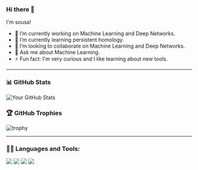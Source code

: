 ### Hi there 👋

I'm sousa!

- 🔭 I’m currently working on Machine Learning and Deep Networks.
- 🌱 I’m currently learning persistent homology.
- 👯 I’m looking to collaborate on Machine Learning and Deep Networks.
- 💬 Ask me about Machine Learning.
- ⚡ Fun fact: I'm very curious and I like learning about new tools.

---

### 📊 GitHub Stats

![Your GitHub Stats](https://github-readme-stats.vercel.app/api?username=yourusername&show_icons=true&theme=radical)

### 🏆 GitHub Trophies

![trophy](https://github-profile-trophy.vercel.app/?username=yourusername&theme=onedark)

---

### 🧑‍💻 Languages and Tools:

<p>
  <img src="https://img.shields.io/badge/-Python-000?style=for-the-badge&logo=python&logoColor=FFD43B" />
  <img src="https://img.shields.io/badge/-JavaScript-000?style=for-the-badge&logo=javascript&logoColor=F7DF1E" />
  <img src="https://img.shields.io/badge/-Node.js-000?style=for-the-badge&logo=node.js&logoColor=339933" />
  <img src="https://img.shields.io/badge/-React-000?style=for-the-badge&logo=react&logoColor=61DAFB" />
</p>


